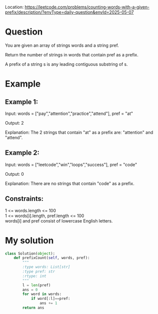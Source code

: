 Location: https://leetcode.com/problems/counting-words-with-a-given-prefix/description/?envType=daily-question&envId=2025-05-07
# Question
You are given an array of strings words and a string pref.

Return the number of strings in words that contain pref as a prefix.

A prefix of a string s is any leading contiguous substring of s.

 
# Example

## Example 1:

Input: words = ["pay","attention","practice","attend"], pref = "at"

Output: 2

Explanation: The 2 strings that contain "at" as a prefix are: "attention" and "attend".

## Example 2:

Input: words = ["leetcode","win","loops","success"], pref = "code"

Output: 0

Explanation: There are no strings that contain "code" as a prefix.

## Constraints:

1 <= words.length <= 100\
1 <= words[i].length, pref.length <= 100\
words[i] and pref consist of lowercase English letters.
 

# My solution 
```python
class Solution(object):
    def prefixCount(self, words, pref):
        """
        :type words: List[str]
        :type pref: str
        :rtype: int
        """
        l = len(pref)
        ans = 0
        for word in words:
            if word[:l]==pref:
                ans += 1
        return ans
        
```
